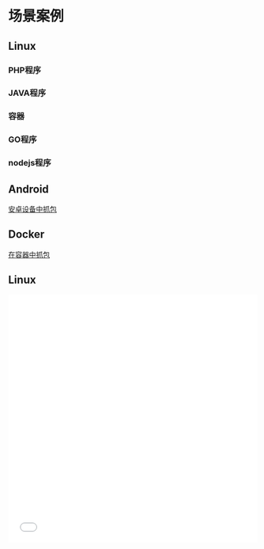 # 场景案例
## Linux
### PHP程序
### JAVA程序
### 容器
### GO程序
### nodejs程序

## Android
[安卓设备中抓包](./android.md)

## Docker
[在容器中抓包](./docker.md)

## Linux
<iframe src="//player.bilibili.com/player.html?aid=552723736&bvid=BV1si4y1Q74a&cid=560493755&page=1" scrolling="no" border="0" frameborder="no" framespacing="0" allowfullscreen="true" width="100%" height="500"> </iframe>